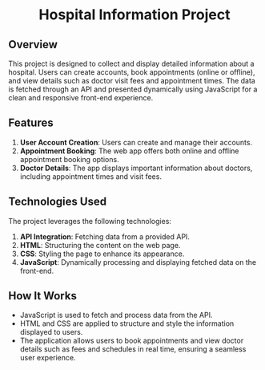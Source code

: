 <h1 style="text-align:center;">Hospital Information Project</h1>

## Overview
This project is designed to collect and display detailed information about a hospital. Users can create accounts, book appointments (online or offline), and view details such as doctor visit fees and appointment times. The data is fetched through an API and presented dynamically using JavaScript for a clean and responsive front-end experience.

## Features
1. **User Account Creation**: Users can create and manage their accounts.
2. **Appointment Booking**: The web app offers both online and offline appointment booking options.
3. **Doctor Details**: The app displays important information about doctors, including appointment times and visit fees.

## Technologies Used
The project leverages the following technologies:

1. **API Integration**: Fetching data from a provided API.
2. **HTML**: Structuring the content on the web page.
3. **CSS**: Styling the page to enhance its appearance.
4. **JavaScript**: Dynamically processing and displaying fetched data on the front-end.

## How It Works
- JavaScript is used to fetch and process data from the API.
- HTML and CSS are applied to structure and style the information displayed to users.
- The application allows users to book appointments and view doctor details such as fees and schedules in real time, ensuring a seamless user experience.
